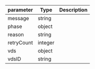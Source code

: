 | parameter | Type | Description |
| ----------- | ----------- |----------- |
| message  |  string  |    |
| phase  |  object  |    |
| reason  |  string  |    |
| retryCount  |  integer  |    |
| vds  |  object  |    |
| vdsID  |  string  |    |